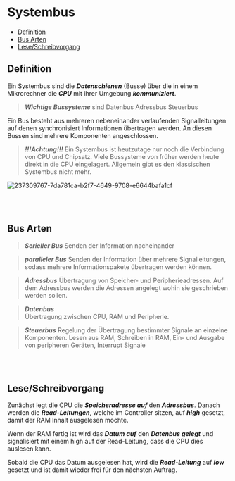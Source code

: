# Systembus

- [Definition](#definition)
- [Bus Arten](#bus-arten)
- [Lese/Schreibvorgang](#lese-schreibvorgang)



## Definition

Ein Systembus sind die ***Datenschienen*** (Busse) über die in einem Mikrorechner die ***CPU*** mit ihrer Umgebung ***kommuniziert***.


>***Wichtige Bussysteme*** sind 
>Datenbus
>Adressbus
>Steuerbus

Ein Bus besteht aus mehreren nebeneinander verlaufenden Signalleitungen auf denen synchronisiert Informationen übertragen werden.
An diesen Bussen sind mehrere Komponenten angeschlossen.

>***!!!Achtung!!!*** 
>Ein Systembus ist heutzutage nur noch die Verbindung von CPU und Chipsatz. Viele Bussysteme von früher werden heute direkt in die CPU eingelagert. Allgemein gibt es den klassischen Systembus nicht mehr.


![237309767-7da781ca-b2f7-4649-9708-e6644bafa1cf](https://github.com/mysdiir/FIAE_Kompendium/assets/70364903/31f84754-97a0-4d7d-8c5c-54889ac1030f)


<br>
<br>

## Bus Arten

> ***Serieller Bus***
> Senden der Information nacheinander

> ***paralleler Bus***
> Senden der Information über mehrere Signalleitungen, sodass mehrere Informationspakete übertragen werden können.

>***Adressbus***
>Übertragung von Speicher- und Peripherieadressen.
>Auf dem Adressbus werden die Adressen angelegt wohin sie geschrieben werden sollen.

>***Datenbus***						
>Übertragung zwischen CPU, RAM und Peripherie.

> ***Steuerbus***
> Regelung der Übertragung bestimmter Signale an einzelne Komponenten.
> Lesen aus RAM, Schreiben in RAM, Ein- und Ausgabe von peripheren Geräten, Interrupt Signale

<br>
<br>

## Lese/Schreibvorgang

Zunächst legt die CPU die ***Speicheradresse auf*** den ***Adressbus***.
Danach werden die ***Read-Leitungen***, welche im Controller sitzen, auf ***high*** gesetzt, damit der RAM Inhalt ausgelesen möchte.

Wenn der RAM fertig ist wird das ***Datum auf*** den ***Datenbus gelegt*** und signalisiert mit einem high auf der Read-Leitung, dass die CPU dies auslesen kann.

Sobald die CPU das Datum ausgelesen hat, wird die ***Read-Leitung*** auf ***low*** gesetzt und ist damit wieder frei für den nächsten Auftrag.



